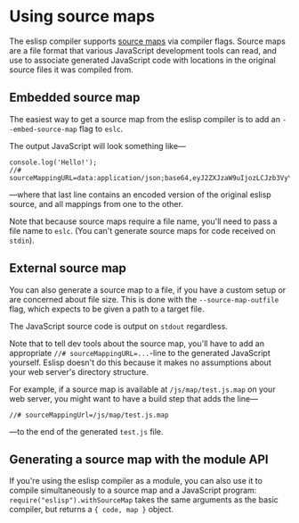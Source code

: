 # Using source maps

The eslisp compiler supports [source maps][1] via compiler flags.  Source maps
are a file format that various JavaScript development tools can read, and use
to associate generated JavaScript code with locations in the original source
files it was compiled from.

## Embedded source map

The easiest way to get a source map from the eslisp compiler is to add an
`--embed-source-map` flag to `eslc`.

The output JavaScript will look something like—

    console.log('Hello!');
    //# sourceMappingURL=data:application/json;base64,eyJ2ZXJzaW9uIjozLCJzb3VyY2VzIjpbInRlc3QuZXNsIl0sIm5hbWVzIjpbImNvbnNvbGUiLCJsb2ciXSwibWFwcGluZ3MiOiJBQUFJQSxPQUFGLENBQVVDLEdBQVosQ0FBaUIsUUFBakIsQyIsInNvdXJjZXNDb250ZW50IjpbIigoLiBjb25zb2xlIGxvZykgXCJIZWxsbyFcIilcbiJdfQ==

—where that last line contains an encoded version of the original eslisp
source, and all mappings from one to the other.

Note that because source maps require a file name, you'll need to pass a file
name to `eslc`.  (You can't generate source maps for code received on `stdin`).

## External source map

You can also generate a source map to a file, if you have a custom setup or are
concerned about file size.  This is done with the `--source-map-outfile` flag,
which expects to be given a path to a target file.

The JavaScript source code is output on `stdout` regardless.

Note that to tell dev tools about the source map, you'll have to add an
appropriate `//# sourceMappingURL=...`-line to the generated JavaScript
yourself.  Eslisp doesn't do this because it makes no assumptions about your
web server's directory structure.

For example, if a source map is available at `/js/map/test.js.map` on your web
server, you might want to have a build step that adds the line—

    //# sourceMappingUrl=/js/map/test.js.map

—to the end of the generated `test.js` file.

## Generating a source map with the module API

If you're using the eslisp compiler as a module, you can also use it to compile
simultaneously to a source map and a JavaScript program:
`require("eslisp").withSourceMap` takes the same arguments as the basic
compiler, but returns a `{ code, map }` object.

[1]: http://www.html5rocks.com/en/tutorials/developertools/sourcemaps/
